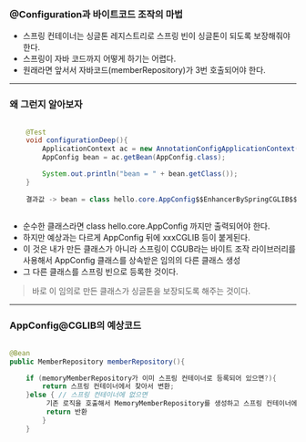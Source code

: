 ### @Configuration과 바이트코드 조작의 마법
* 스프링 컨테이너는 싱글톤 레지스트리로 스프링 빈이 싱글톤이 되도록 보장해줘야 한다.
* 스프링이 자바 코드까지 어떻게 하기는 어렵다.
* 원래라면 앞서서 자바코드(memberRepository)가 3번 호출되어야 한다.

----

### 왜 그런지 알아보자
``` java

    @Test
    void configurationDeep(){
        ApplicationContext ac = new AnnotationConfigApplicationContext(AppConfig.class);
        AppConfig bean = ac.getBean(AppConfig.class);

        System.out.println("bean = " + bean.getClass());
    }
    
    결과값 -> bean = class hello.core.AppConfig$$EnhancerBySpringCGLIB$$75f7dade
    
```
* 순수한 클래스라면 class hello.core.AppConfig 까지만 출력되어야 한다.
* 하지만 예상과는 다르게 AppConfig 뒤에 xxxCGLIB 등이 붙게된다.
* 이 것은 내가 만든 클래스가 아니라 스프링이 CGUB라는 바이트 조작 라이브러리를 사용해서 AppConfig 클래스를 상속받은 임의의 다른 클래스 생성
* 그 다른 클래스를 스프링 빈으로 등록한 것이다.

> 바로 이 임의로 만든 클래스가 싱글톤을 보장되도록 해주는 것이다.

----
### AppConfig@CGLIB의 예상코드

``` java

@Bean
public MemberRepository memberRepository(){

    if (memoryMemberRepository가 이미 스프링 컨테이너로 등록되어 있으면?){
        return 스프링 컨테이너에서 찾아서 변환;
    }else { // 스프링 컨테이너에 없으면
         기존 로직을 호출해서 MemoryMemberRepository를 생성하고 스프링 컨테이너에 등록
         return 반환
        }
    } 

```


